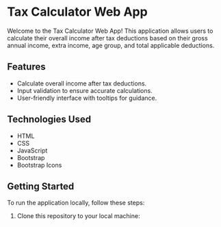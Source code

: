 # Tax Calculator Web App

Welcome to the Tax Calculator Web App! This application allows users to calculate their overall income after tax deductions based on their gross annual income, extra income, age group, and total applicable deductions.

## Features

- Calculate overall income after tax deductions.
- Input validation to ensure accurate calculations.
- User-friendly interface with tooltips for guidance.

## Technologies Used

- HTML
- CSS
- JavaScript
- Bootstrap
- Bootstrap Icons

## Getting Started

To run the application locally, follow these steps:

1. Clone this repository to your local machine:

